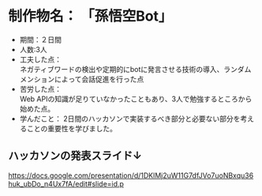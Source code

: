 # 制作物名： 「孫悟空Bot」
- 期間：２日間
- 人数:3人
- 工夫した点：  
ネガティブワードの検出や定期的にbotに発言させる技術の導入、ランダムメンションによって会話促進を行った点
- 苦労した点：  
Web APIの知識が足りていなかったこともあり、3人で勉強するところから始めた点。
- 学んだこと：
2日間のハッカソンで実装するべき部分と必要ない部分を考えることの重要性を学びました。  

## ハッカソンの発表スライド↓
https://docs.google.com/presentation/d/1DKlMj2uW11G7dfJVo7uoNBxqu36huk_ubDo_n4Ux7fA/edit#slide=id.p
